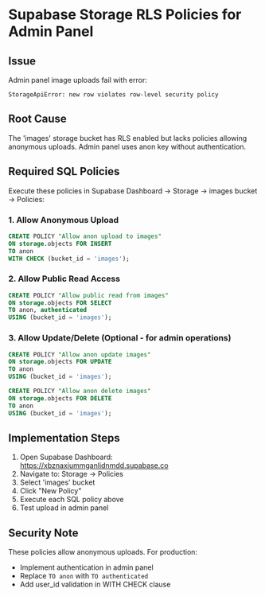 # Supabase Storage RLS Policies for Admin Panel

## Issue
Admin panel image uploads fail with error:
```
StorageApiError: new row violates row-level security policy
```

## Root Cause
The 'images' storage bucket has RLS enabled but lacks policies allowing anonymous uploads.
Admin panel uses anon key without authentication.

## Required SQL Policies

Execute these policies in Supabase Dashboard → Storage → images bucket → Policies:

### 1. Allow Anonymous Upload
```sql
CREATE POLICY "Allow anon upload to images"
ON storage.objects FOR INSERT
TO anon
WITH CHECK (bucket_id = 'images');
```

### 2. Allow Public Read Access
```sql
CREATE POLICY "Allow public read from images"
ON storage.objects FOR SELECT
TO anon, authenticated
USING (bucket_id = 'images');
```

### 3. Allow Update/Delete (Optional - for admin operations)
```sql
CREATE POLICY "Allow anon update images"
ON storage.objects FOR UPDATE
TO anon
USING (bucket_id = 'images');

CREATE POLICY "Allow anon delete images"
ON storage.objects FOR DELETE
TO anon
USING (bucket_id = 'images');
```

## Implementation Steps

1. Open Supabase Dashboard: https://xbznaxiummganlidnmdd.supabase.co
2. Navigate to: Storage → Policies
3. Select 'images' bucket
4. Click "New Policy"
5. Execute each SQL policy above
6. Test upload in admin panel

## Security Note
These policies allow anonymous uploads. For production:
- Implement authentication in admin panel
- Replace `TO anon` with `TO authenticated`
- Add user_id validation in WITH CHECK clause
